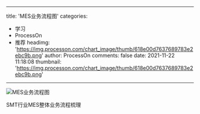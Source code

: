 
---
title: 'MES业务流程图'
categories: 
 - 学习
 - ProcessOn
 - 推荐
headimg: 'https://img.processon.com/chart_image/thumb/618e00d7637689783e2ebc9b.png'
author: ProcessOn
comments: false
date: 2021-11-22 11:18:08
thumbnail: 'https://img.processon.com/chart_image/thumb/618e00d7637689783e2ebc9b.png'
---

<div>   
<img class="thumb" alt="MES业务流程图" src="https://img.processon.com/chart_image/thumb/618e00d7637689783e2ebc9b.png" referrerpolicy="no-referrer">
<p>SMT行业MES整体业务流程梳理</p>  
</div>
            